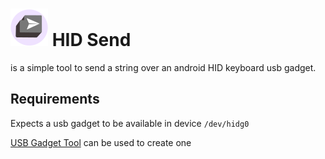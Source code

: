 # ![HID Send](logo.svg "HID Send") HID Send

is a simple tool to send a string over an android HID keyboard usb gadget.

## Requirements

Expects a usb gadget to be available in device `/dev/hidg0`

[USB Gadget Tool](https://github.com/tejado/android-usb-gadget) can be used to create one

